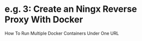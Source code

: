 # e.g. 3: Create an Ningx Reverse Proxy With Docker

How To Run Multiple Docker Containers Under One URL

